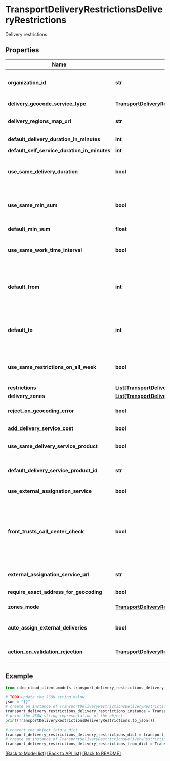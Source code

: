 # TransportDeliveryRestrictionsDeliveryRestrictions

Delivery restrictions.

## Properties

Name | Type | Description | Notes
------------ | ------------- | ------------- | -------------
**organization_id** | **str** | Organization ID.                Can be obtained by &#x60;/api/1/organizations&#x60; operation. | 
**delivery_geocode_service_type** | [**TransportDeliveryRestrictionsDeliveryGeocodeServiceType**](TransportDeliveryRestrictionsDeliveryGeocodeServiceType.md) | Geocoding service type. | 
**delivery_regions_map_url** | **str** | Link to the map of delivery service regions. | 
**default_delivery_duration_in_minutes** | **int** | General standard of delivery time. | 
**default_self_service_duration_in_minutes** | **int** | Default pickup time. | 
**use_same_delivery_duration** | **bool** | Indication that all delivery points in all delivery zones use common delivery time limits. | 
**use_same_min_sum** | **bool** | Indication that all delivery points for all delivery zones use the total minimum order amount. | 
**default_min_sum** | **float** | Total minimum order amount. | 
**use_same_work_time_interval** | **bool** | Indication that all delivery points in all zones use common time limits. | 
**default_from** | **int** | The beginning of the interval of the total work time for all points and delivery zones,   in minutes from the beginning of the day. | 
**default_to** | **int** | End of the total work time interval for all points and delivery zones,   in minutes from the beginning of the day. | 
**use_same_restrictions_on_all_week** | **bool** | Indication that all delivery points in all zones use the same schedule for all days of the week. | 
**restrictions** | [**List[TransportDeliveryRestrictionsDeliveryRestrictionItem]**](TransportDeliveryRestrictionsDeliveryRestrictionItem.md) | Restrictions. | 
**delivery_zones** | [**List[TransportDeliveryRestrictionsDeliveryZone]**](TransportDeliveryRestrictionsDeliveryZone.md) | Delivery zones. | 
**reject_on_geocoding_error** | **bool** | Reject delivery if we could not geocode the address. | 
**add_delivery_service_cost** | **bool** | Add shipping cost to order. | 
**use_same_delivery_service_product** | **bool** | Indication that the cost is the same for all points of delivery. | 
**default_delivery_service_product_id** | **str** | Link to \&quot;delivery service payment\&quot;. | 
**use_external_assignation_service** | **bool** | Use external delivery distribution service. | 
**front_trusts_call_center_check** | **bool** | Indication whether or not to trust on the fronts the call center mapping restrictions from the call center  if the composition of the order has not changed since the last check. If true, then trust. | 
**external_assignation_service_url** | **str** | Address of external delivery distribution service. | 
**require_exact_address_for_geocoding** | **bool** | Require an exact geocoding address. | 
**zones_mode** | [**TransportDeliveryRestrictionsDeliveryRestrictionsMode**](TransportDeliveryRestrictionsDeliveryRestrictionsMode.md) | Delivery restrictions mode. | 
**auto_assign_external_deliveries** | **bool** | Automatically assigned delivery method based on cartography. | 
**action_on_validation_rejection** | [**TransportDeliveryRestrictionsActionOnValidationRejection**](TransportDeliveryRestrictionsActionOnValidationRejection.md) | Action on problems with auto-assignment. | 

## Example

```python
from iiko_cloud_client.models.transport_delivery_restrictions_delivery_restrictions import TransportDeliveryRestrictionsDeliveryRestrictions

# TODO update the JSON string below
json = "{}"
# create an instance of TransportDeliveryRestrictionsDeliveryRestrictions from a JSON string
transport_delivery_restrictions_delivery_restrictions_instance = TransportDeliveryRestrictionsDeliveryRestrictions.from_json(json)
# print the JSON string representation of the object
print(TransportDeliveryRestrictionsDeliveryRestrictions.to_json())

# convert the object into a dict
transport_delivery_restrictions_delivery_restrictions_dict = transport_delivery_restrictions_delivery_restrictions_instance.to_dict()
# create an instance of TransportDeliveryRestrictionsDeliveryRestrictions from a dict
transport_delivery_restrictions_delivery_restrictions_from_dict = TransportDeliveryRestrictionsDeliveryRestrictions.from_dict(transport_delivery_restrictions_delivery_restrictions_dict)
```
[[Back to Model list]](../README.md#documentation-for-models) [[Back to API list]](../README.md#documentation-for-api-endpoints) [[Back to README]](../README.md)


